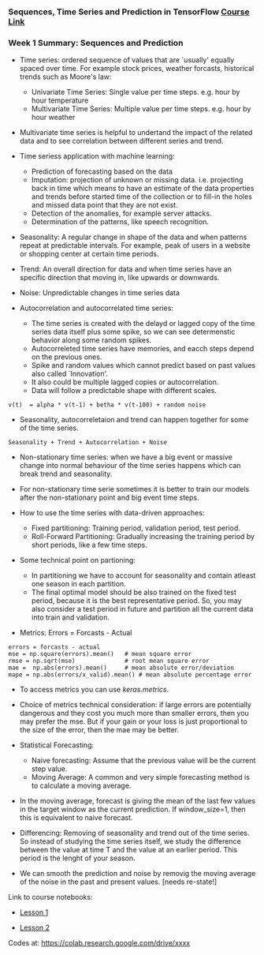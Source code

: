 
### Sequences, Time Series and Prediction in TensorFlow [Course Link](https://www.coursera.org/learn/tensorflow-sequences-time-series-and-prediction/home/welcome)

### Week 1 Summary:  Sequences and Prediction

- Time series: ordered sequence of values that are `usually' equally spaced over time. For example stock prices, weather forcasts, historical trends such as Moore's law:
	- Univariate Time Series: Single value per time steps. e.g. hour by hour temperature
	- Multivariate Time Series: Multiple value per time steps. e.g. hour by hour weather
	
- Multivariate time series is helpful to undertand the impact of the related data and to see correlation between different series and trend.

- Time seriess application with machine learning:
	- Prediction of forecasting based on the data
	- Imputation: projection of unknown or missing data. i.e. projecting back in time which means to have an estimate of the data properties and trends before started time of the collection or to fill-in the holes and missed data point that they are not exist. 
	- Detection of the anomalies, for example server attacks.
	- Determination of the patterns, like speech recognition. 
 
- Seasonality: A regular change in shape of the data and when patterns repeat at predictable intervals. For example, peak of users in a website or shopping center at certain time periods.

- Trend: An overall direction for data and when time series have an specific direction that moving in, like upwards or downwards.

- Noise: Unpredictable changes in time series data

- Autocorrelation and autocorrelated time series: 
	- The time series is created with the delayd or lagged copy of the time series data itself plus some spike, so we can see determenstic behavior along some random spikes. 
	- Autocorreleted time series have memories, and eacch steps depend on the previous ones. 
	- Spike and random values which cannot predict based on past values also called `Innovation'.
	- It also could be multiple lagged copies or autocorrelation. 
	- Data will follow a predictable shape with different scales.
	
```
v(t)  = alpha * v(t-1) + betha * v(t-100) + random noise
```

- Seasonality, autocorreletaion and trend can happen together for some of the time series.

```
Seasonality + Trend + Autocorrelation + Noise
```

- Non-stationary time series: when we have a big event or massive change into normal behaviour of the time series happens which can break trend and seasonality.

- For non-stationary time serie sometimes it is better to train our models after the non-stationary point and big event time steps.

 - How to use the time series with data-driven approaches:
	- Fixed partitioning: Training period, validation period, test period.
	- Roll-Forward Partitioning: Gradually increasing the training period by short periods, like a few time steps. 

 - Some technical point on partioning: 	
	- In partitioning we have to account for seasonality and contain atleast one season in each partition. 
	- The final optimal model should be also trained on the fixed test period, because it is the best representative period. So, you may also consider a test period in future and partition all the current data into train and validation. 

 - Metrics: Errors = Forcasts - Actual
 
 ```
 errors = forcasts - actual
 mse = np.square(errors).mean()   # mean square error
 rmse = np.sqrt(mse)              # root mean square error
 mae =  np.abs(errors).mean()     # mean absolute error/deviation
 mape = np.abs(errors/x_valid).mean() # mean absolute percentage error
 ```
 
 - To access metrics you can use *keras.metrics*.
 - Choice of metrics technical consideration: if large errors are potentially dangerous and they cost you much more than smaller errors, then you may prefer the mse. But if your gain or your loss is just proportional to the size of the error, then the mae may be better. 
 
- Statistical Forecasting:
	- Naive forecasting: Assume that the previous value will be the current step value.
	 - Moving Average: A common and very simple forecasting method is to calculate a moving average. 
	 
- In the moving average, forecast is giving the mean of the last few values in the target window as the current prediction. If window_size=1, then this is equivalent to naive forecast.

 - Differencing: Removing of seasonality and trend out of the time series. So instead of studying the time series itself, we study the difference between the value at time T and the value at an earlier period. This period is the lenght of your season.
 
 - We can smooth the prediction and noise by removig the moving average of the noise in the past and present values. [needs re-state!]
 
 Link to course notebooks:
 
 - [Lesson 1](https://colab.research.google.com/github/lmoroney/dlaicourse/blob/master/TensorFlow%20In%20Practice/Course%204%20-%20S%2BP/S%2BP_Week_1_Lesson_2.ipynb)
 
 - [Lesson 2](https://colab.research.google.com/github/lmoroney/dlaicourse/blob/master/TensorFlow%20In%20Practice/Course%204%20-%20S%2BP/S%2BP%20Week%201%20-%20Lesson%203%20-%20Notebook.ipynb)
 
Codes at: https://colab.research.google.com/drive/xxxx
